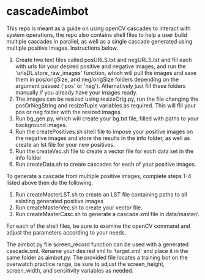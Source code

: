 # cascadeAimbot

This repo is meant as a guide on using openCV cascades to interact with system operations, the repo also contains shell files to help a user build multiple cascades in parallel, as well as a single cascade generated using multiple positive images. Instructions below.

1. Create two text files called posURLS.txt and negURLS.txt and fill each with urls for your desired positive and negative images, and run the 'urlsDL.store_raw_images' function, which will pull the images and save them in pos/origSize, and neg/origSize folders depending on the argument passed ('pos' or 'neg'). Alternatively just fill these folders manually if you already have your images ready.
2. The images can be resized using resizeOrig.py, run the file changing the posOrNegString and resizeTuple variables as required. This will fill your pos or neg folder with the resized images.
3. Run bg_gen.py, which will create your bg.txt file, filled with paths to your background images.
4. Run the createPositives.sh shell file to impose your positive images on the negative images and store the results in the info folder, as well as create an lst file for your new positives.
5. Run the createVec.sh file to create a vector file for each data set in the info folder
6. Run createData.sh to create cascades for each of your positive images.

To generate a cascade from multiple positive images, complete steps 1-4 listed above then do the following.

1. Run createMasterLST.sh to create an LST file containing paths to all existing generated positive images
2. Run createMasterVec.sh to create your vector file.
3. Run createMasterCasc.sh to generate a cascade.xml file in data/master/.

For each of the shell files, be sure to examine the openCV command and adjust the parameters according to your needs.

The aimbot.py file screen_record function can be used with a generated cascade.xml. Rename your desired xml to 'target.xml' and place it in the same folder as aimbot.py. The provided file locates a training bot on the overwatch practice range, be sure to adjust the screen_height, screen_width, and sensitivity variables as needed.
